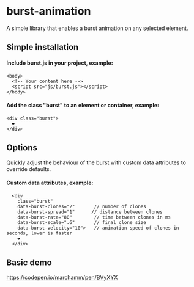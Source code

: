 # burst-animation
A simple library that enables a burst animation on any selected element.

## Simple installation

#### Include burst.js in your project, example:
```
<body>
  <!-- Your content here -->
  <script src="js/burst.js"></script>
</body>
```

#### Add the class "burst" to an element or container, example:
```
<div class="burst">
  ❤️
</div>
```

## Options
Quickly adjust the behaviour of the burst with custom data attributes to override defaults.

#### Custom data attributes, example:
```
  <div 
    class="burst" 
    data-burst-clones="2"       // number of clones
    data-burst-spread="1"      // distance between clones
    data-burst-rate="80"        // time between clones in ms
    data-burst-scale=".6"       // final clone size
    data-burst-velocity="10">   // animation speed of clones in seconds, lower is faster
    ❤️
  </div>
```
#### 

## Basic demo
https://codepen.io/marchamm/pen/BVyXYX
